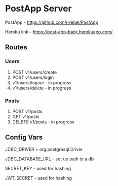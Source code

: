 # PostApp Server

PostApp - https://github.com/j-rebel/PostApp

Heroku link - https://post-app-back.herokuapp.com/

## Routes

### Users

1. POST v1/users/create
2. POST v1/users/login
3. v1/users/logout - in progress
4. v1/users/delete - in progress

### Posts

1. POST v1/posts 
2. GET v1/posts 
3. DELETE v1/posts - in progress

## Config Vars

JDBC_DRIVER = org.postgresql.Driver

JDBC_DATABASE_URL - set up path to a db

SECRET_KEY - used for hashing

JWT_SECRET - used for hashing



